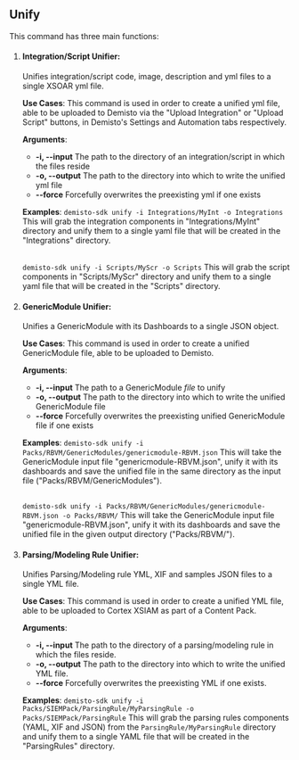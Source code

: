 ## Unify

This command has three main functions:

1. #### Integration/Script Unifier:

    Unifies integration/script code, image, description and yml files to a single XSOAR yml file.

    **Use Cases**:
    This command is used in order to create a unified yml file, able to be uploaded to Demisto via the
    "Upload Integration" or "Upload Script" buttons, in Demisto's Settings and Automation tabs respectively.

    **Arguments**:
    * **-i, --input**
      The path to the directory of an integration/script in which the files reside
    * **-o, --output**
      The path to the directory into which to write the unified yml file
    * **--force**
      Forcefully overwrites the preexisting yml if one exists

    **Examples**:
    `demisto-sdk unify -i Integrations/MyInt -o Integrations`
    This will grab the integration components in "Integrations/MyInt" directory and unify them to a single yaml file
    that will be created in the "Integrations" directory.
    <br/><br/>

    `demisto-sdk unify -i Scripts/MyScr -o Scripts`
    This will grab the script components in "Scripts/MyScr" directory and unify them to a single yaml file
    that will be created in the "Scripts" directory.

 2. #### GenericModule Unifier:

    Unifies a GenericModule with its Dashboards to a single JSON object.

    **Use Cases**:
    This command is used in order to create a unified GenericModule file, able to be uploaded to Demisto.

    **Arguments**:
    * **-i, --input**
      The path to a GenericModule *file* to unify
    * **-o, --output**
      The path to the directory into which to write the unified GenericModule file
    * **--force**
      Forcefully overwrites the preexisting unified GenericModule file if one exists

    **Examples**:
    `demisto-sdk unify -i Packs/RBVM/GenericModules/genericmodule-RBVM.json`
    This will take the GenericModule input file "genericmodule-RBVM.json", unify it with its dashboards and save
    the unified file in the same directory as the input file ("Packs/RBVM/GenericModules").
    <br/><br/>

    `demisto-sdk unify -i Packs/RBVM/GenericModules/genericmodule-RBVM.json -o Packs/RBVM/`
    This will take the GenericModule input file "genericmodule-RBVM.json", unify it with its dashboards and save
    the unified file in the given output directory ("Packs/RBVM/").

3. #### Parsing/Modeling Rule Unifier:

    Unifies Parsing/Modeling rule YML, XIF and samples JSON files to a single YML file.

    **Use Cases**:
    This command is used in order to create a unified YML file, able to be uploaded to Cortex XSIAM as part of a Content Pack.

    **Arguments**:
    * **-i, --input**
      The path to the directory of a parsing/modeling rule in which the files reside.
    * **-o, --output**
      The path to the directory into which to write the unified YML file.
    * **--force**
      Forcefully overwrites the preexisting YML if one exists.

    **Examples**:
    `demisto-sdk unify -i Packs/SIEMPack/ParsingRule/MyParsingRule -o Packs/SIEMPack/ParsingRule`
    This will grab the parsing rules components (YAML, XIF and JSON) from the `ParsingRule/MyParsingRule` directory and unify them to a single YAML file that will be created in the "ParsingRules" directory.
